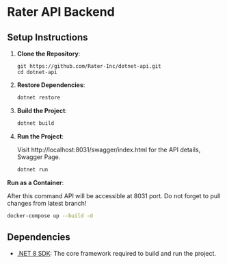 # Rater API Backend

## Setup Instructions

1. **Clone the Repository**:

   ```git
   git https://github.com/Rater-Inc/dotnet-api.git
   cd dotnet-api
   ```

2. **Restore Dependencies**:

   ```bash
   dotnet restore
   ```

3. **Build the Project**:

   ```bash
   dotnet build
   ```

4. **Run the Project**:

    Visit http://localhost:8031/swagger/index.html for the API details, Swagger Page.

   ```bash
   dotnet run
   ```

 **Run as a Container**:

   After this command API will be accessible at 8031 port. Do not forget to pull changes from latest branch!

   ```bash
   docker-compose up --build -d
   ```

## Dependencies

- [.NET 8 SDK](https://dotnet.microsoft.com/en-us/download/dotnet/8.0): The core framework required to build and run the project.


